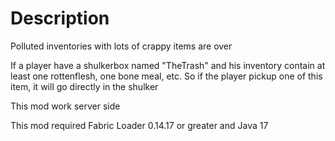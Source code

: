 # Description

Polluted inventories with lots of crappy items are over

If a player have a shulkerbox named "TheTrash" and his inventory contain at least one rottenflesh, one bone meal, etc.
So if the player pickup one of this item, it will go directly in the shulker

This mod work server side

This mod required Fabric Loader 0.14.17 or greater and Java 17
